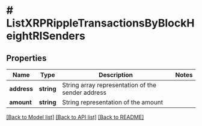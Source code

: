 # # ListXRPRippleTransactionsByBlockHeightRISenders

## Properties

Name | Type | Description | Notes
------------ | ------------- | ------------- | -------------
**address** | **string** | String array representation of the sender address |
**amount** | **string** | String representation of the amount |

[[Back to Model list]](../../README.md#models) [[Back to API list]](../../README.md#endpoints) [[Back to README]](../../README.md)
